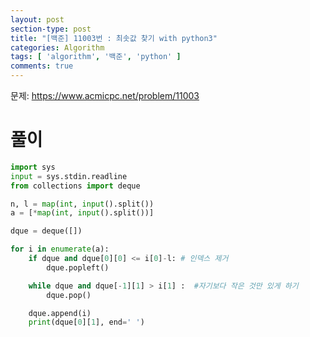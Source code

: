 ```yaml
---
layout: post
section-type: post
title: "[백준] 11003번 : 최솟값 찾기 with python3"
categories: Algorithm
tags: [ 'algorithm', '백준', 'python' ]
comments: true
---
```


문제: https://www.acmicpc.net/problem/11003  



# 풀이
``` python
import sys
input = sys.stdin.readline
from collections import deque

n, l = map(int, input().split())
a = [*map(int, input().split())]

dque = deque([])

for i in enumerate(a):
    if dque and dque[0][0] <= i[0]-l: # 인덱스 제거
        dque.popleft()

    while dque and dque[-1][1] > i[1] :  #자기보다 작은 것만 있게 하기
        dque.pop()

    dque.append(i)
    print(dque[0][1], end=' ')

```

